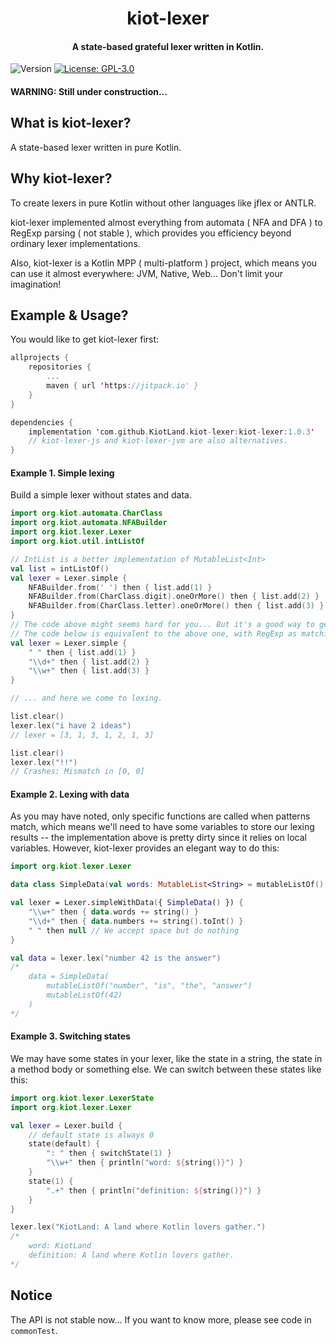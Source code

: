<h1 align="center">kiot-lexer</h1>
<h4 align="center">A state-based grateful lexer written in Kotlin. </h4>
<p>
  <img alt="Version" src="https://img.shields.io/badge/version-1.0.3-blue.svg?cacheSeconds=2592000" />
  <a href="./LICENSE.md" target="_blank">
    <img alt="License: GPL-3.0" src="https://img.shields.io/badge/License-GPL--3.0-yellow.svg" />
  </a>
</p>

#### WARNING: Still under construction...

## What is kiot-lexer?

A state-based lexer written in pure Kotlin.

## Why kiot-lexer?

To create lexers in pure Kotlin without other languages like jflex or ANTLR.

kiot-lexer implemented almost everything from automata ( NFA and DFA ) to RegExp parsing ( not stable ), which provides you efficiency beyond ordinary lexer implementations.

Also, kiot-lexer is a Kotlin MPP ( multi-platform ) project, which means you can use it almost everywhere: JVM, Native, Web... Don't limit your imagination!

## Example & Usage?

You would like to get kiot-lexer first:

```kotlin
allprojects {
	repositories {
		...
		maven { url 'https://jitpack.io' }
	}
}

dependencies {
	implementation 'com.github.KiotLand.kiot-lexer:kiot-lexer:1.0.3'
	// kiot-lexer-js and kiot-lexer-jvm are also alternatives.
}
```

#### Example 1. Simple lexing

Build a simple lexer without states and data.

```kotlin
import org.kiot.automata.CharClass
import org.kiot.automata.NFABuilder
import org.kiot.lexer.Lexer
import org.kiot.util.intListOf

// IntList is a better implementation of MutableList<Int>
val list = intListOf()
val lexer = Lexer.simple {
	NFABuilder.from(' ') then { list.add(1) }
	NFABuilder.from(CharClass.digit).oneOrMore() then { list.add(2) }
	NFABuilder.from(CharClass.letter).oneOrMore() then { list.add(3) }
}
// The code above might seems hard for you... But it's a good way to get familiar with kiot-lexer.
// The code below is equivalent to the above one, with RegExp as matching pattern.
val lexer = Lexer.simple {
	" " then { list.add(1) }
	"\\d+" then { list.add(2) }
	"\\w+" then { list.add(3) }
}

// ... and here we come to lexing.

list.clear()
lexer.lex("i have 2 ideas")
// lexer = [3, 1, 3, 1, 2, 1, 3]

list.clear()
lexer.lex("!!")
// Crashes: Mismatch in [0, 0]
```

#### Example 2. Lexing with data

As you may have noted, only specific functions are called when patterns match, which means we'll need to have some variables to store our lexing results -- the implementation above is pretty dirty since it relies on local variables. However, kiot-lexer provides an elegant way to do this:

```kotlin
import org.kiot.lexer.Lexer

data class SimpleData(val words: MutableList<String> = mutableListOf(), val numbers: MutableList<Int> = mutableListOf())

val lexer = Lexer.simpleWithData({ SimpleData() }) {
	"\\w+" then { data.words += string() }
	"\\d+" then { data.numbers += string().toInt() }
	" " then null // We accept space but do nothing
}

val data = lexer.lex("number 42 is the answer")
/*
    data = SimpleData(
        mutableListOf("number", "is", "the", "answer")
        mutableListOf(42)
    )
*/
```

#### Example 3. Switching states

We may have some states in your lexer, like the state in a string, the state in a method body or something else. We can switch between these states like this:

```kotlin
import org.kiot.lexer.LexerState
import org.kiot.lexer.Lexer

val lexer = Lexer.build {
	// default state is always 0
	state(default) {
		": " then { switchState(1) }
		"\\w+" then { println("word: ${string()}") }
	}
	state(1) {
		".+" then { println("definition: ${string()}") }
	}
}

lexer.lex("KiotLand: A land where Kotlin lovers gather.")
/*
    word: KiotLand
    definition: A land where Kotlin lovers gather.
*/
```

## Notice

The API is not stable now... If you want to know more, please see code in `commonTest`.
